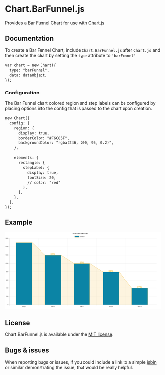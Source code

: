 Chart.BarFunnel.js
==================

Provides a Bar Funnel Chart for use with [Chart.js](http://www.chartjs.org)

Documentation
-------------

To create a Bar Funnel Chart, include `Chart.BarFunnel.js` after `Chart.js` and then create the chart by setting the `type` attribute to `'barFunnel'`

    var chart = new Chart({
      type: "barFunnel",
      data: dataObject,
    });

### Configuration

The Bar Funnel chart colored region and step labels can be configured by placing options into the config that is passed to the chart upon creation.

    new Chart({
      config: {
        region: {
          display: true,
          borderColor: "#F6C85F",
          backgroundColor: "rgba(246, 200, 95, 0.2)",
        },

        elements: {
          rectangle: {
            stepLabel: {
              display: true,
              fontSize: 20,
              // color: "red"
            },
          },
        },
      },
    });

Example
-------

![BarFunnel Example Image](barfunnel.png)

License
-------

Chart.BarFunnel.js is available under the [MIT license](http://opensource.org/licenses/MIT).

Bugs & issues
-------------

When reporting bugs or issues, if you could include a link to a simple [jsbin](http://jsbin.com) or similar demonstrating the issue, that would be really helpful.

